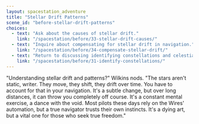 ```yaml
---
layout: spacestation_adventure
title: "Stellar Drift Patterns"
scene_id: "before-stellar-drift-patterns"
choices:
  - text: "Ask about the causes of stellar drift."
    link: "/spacestation/before/33-stellar-drift-causes/"
  - text: "Inquire about compensating for stellar drift in navigation."
    link: "/spacestation/before/34-compensate-stellar-drift/"
  - text: "Return to discussing identifying constellations and celestial bodies."
    link: "/spacestation/before/31-identify-constellations/"
---
```


"Understanding stellar drift and patterns?" Wilkins nods. "The stars aren't static, writer. They move, they shift, they drift over time. You have to account for that in your navigation. It's a subtle change, but over long distances, it can throw you completely off course. It's a constant mental exercise, a dance with the void. Most pilots these days rely on the Wires' automation, but a true navigator trusts their own instincts. It's a dying art, but a vital one for those who seek true freedom."
